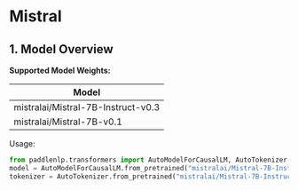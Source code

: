 # Mistral

## 1. Model Overview

**Supported Model Weights:**

| Model                                |
|--------------------------------------|
| mistralai/Mistral-7B-Instruct-v0.3   |
| mistralai/Mistral-7B-v0.1            |

Usage:

```python
from paddlenlp.transformers import AutoModelForCausalLM, AutoTokenizer
model = AutoModelForCausalLM.from_pretrained("mistralai/Mistral-7B-Instruct-v0.3")
tokenizer = AutoTokenizer.from_pretrained("mistralai/Mistral-7B-Instruct-v0.3")
```
